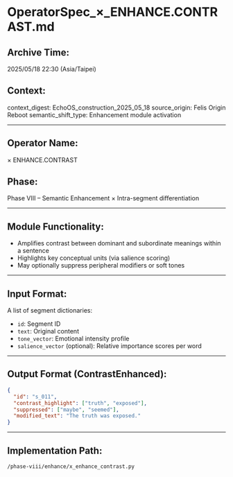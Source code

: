 
# OperatorSpec_×_ENHANCE.CONTRAST.md

## Archive Time:
2025/05/18 22:30 (Asia/Taipei)

## Context:
context_digest: EchoOS_construction_2025_05_18
source_origin: Felis Origin Reboot
semantic_shift_type: Enhancement module activation

---

## Operator Name:
× ENHANCE.CONTRAST

## Phase:
Phase VIII – Semantic Enhancement × Intra-segment differentiation

---

## Module Functionality:

- Amplifies contrast between dominant and subordinate meanings within a sentence
- Highlights key conceptual units (via salience scoring)
- May optionally suppress peripheral modifiers or soft tones

---

## Input Format:
A list of segment dictionaries:
- `id`: Segment ID
- `text`: Original content
- `tone_vector`: Emotional intensity profile
- `salience_vector` (optional): Relative importance scores per word

---

## Output Format (ContrastEnhanced):
```json
{
  "id": "s_011",
  "contrast_highlight": ["truth", "exposed"],
  "suppressed": ["maybe", "seemed"],
  "modified_text": "The truth was exposed."
}
```

---

## Implementation Path:
`/phase-viii/enhance/x_enhance_contrast.py`
